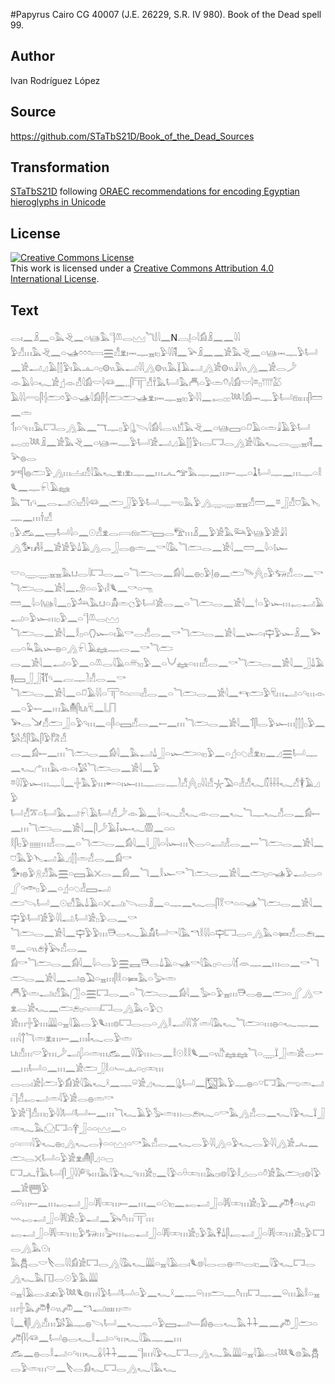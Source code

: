 #Papyrus Cairo CG 40007 (J.E. 26229, S.R. IV 980). Book of the Dead spell 99.

## Author 

Ivan Rodríguez López

## Source 

https://github.com/STaTbS21D/Book_of_the_Dead_Sources

## Transformation 

[STaTbS21D](https://statbs21d.github.io/) following [ORAEC recommendations for encoding Egyptian hieroglyphs in Unicode](https://github.com/oraec/recommendations-encoding-hieroglyphs)

## License 

<a rel="license" href="http://creativecommons.org/licenses/by/4.0/"><img alt="Creative Commons License" style="border-width:0" src="https://i.creativecommons.org/l/by/4.0/88x31.png" /></a><br />This work is licensed under a <a rel="license" href="http://creativecommons.org/licenses/by/4.0/">Creative Commons Attribution 4.0 International License</a>.

## Text 

<hiero>𓂋𓏤𓈖𓏎𓈖𓏏𓅓𓂙𓈖𓏏𓊞𓅓𓊹𓌨𓂋𓈉𓆓𓌃𓇋𓈖N𓐙𓊤𓏏𓇋𓀁𓏎𓈖𓈖𓇋𓇋<br>
𓅱𓀭𓏥𓅓𓂙𓈖𓏏𓊛𓏌𓏌𓏌𓇯𓈗𓀭𓁷𓏤𓋭𓊃𓈇𓏤𓊪𓅱𓇋𓇋𓌟𓈖𓅪𓏎𓈖𓈖𓀀𓅓𓂙𓈖𓏏𓊞𓋭𓊃𓅱𓂡<br>
𓈖𓀀𓂝𓈎𓄿𓂭𓂭𓅱𓏤𓅓𓊵𓏏𓊪𓊗𓏭𓅓𓂝𓇋𓇋𓂻𓊗𓏭𓅓𓆼𓄿𓂝𓂻𓀀𓊗𓏭𓇍𓇋𓏭𓂻𓈖𓀀𓂋𓌳<br>
𓁹𓄿𓇋𓏏𓆑𓀀𓊨𓁹𓀭𓇋𓀁𓎟𓇋𓆛𓈖𓈒𓈒𓋴𓋳𓀭𓌂𓅓𓂡𓅓𓄫𓏏𓅱𓏛𓄣𓏤𓇋𓀁𓎟𓇋𓎼𓊪𓇲𓅷<br>
𓄿𓇋𓇋𓂺𓋴𓐪𓂧𓏌𓅱𓏏𓊛𓇋𓀁𓋴𓐪𓂧𓂧𓊛𓁷𓏤𓋭𓊃𓈇𓏤𓊪𓅱𓇋𓇋𓈖𓉻𓊪𓊪𓆙𓇋𓀁𓋭𓊃𓅱𓂡𓁶𓏤𓏥𓋴𓏠𓈖𓏛<br>
𓄊𓏤𓏏𓄹𓏥𓅓𓉐𓂋𓂻𓅓𓈖𓄓𓊃𓊪𓅱𓊮𓌪𓇋𓀁𓇋𓂋𓏭𓀹𓅓𓂙𓈖𓏏𓊞𓈙𓏏𓍔𓄿𓏏𓏛𓇍𓄿𓅱𓂡<br>
𓉻𓊪𓊪𓆙𓏎𓈖𓀀𓅓𓂙𓈖𓏏𓊞𓋭𓊃𓅱𓂡𓀀𓂝𓈎𓄿𓂭𓂭𓅱𓏤𓂋𓉐𓂋𓂻𓀀𓇋𓅓𓆑𓂋𓇾𓈇𓏤𓌟𓈖𓅪𓐍𓂋<br>
𓀒𓋴𓐍𓂧𓅱𓂻𓏥𓐟𓏤𓀭𓇋𓅓𓆑𓁷𓏤𓁷𓏤𓊃𓈖𓏥𓂜𓅠𓅓𓊃𓈖𓏥𓍿𓊃𓏏𓍞𓂡𓊃𓈖𓏥𓊃𓏏𓎛𓆰𓈖𓊃𓍯𓄿𓈐<br>
𓅓𓄓𓏤𓄹𓈖𓂋𓂝𓇳𓏤𓀭𓇋𓆛𓈖𓂧𓃀𓅱𓅱𓂡𓊃𓂸𓅓𓅱𓂻𓇾𓇾𓈇𓈇𓀭𓏠𓈖𓎼𓃀𓀭𓈞𓅓𓊦𓊃𓈖𓏥𓌂𓏤𓀭<br>
𓊪𓅱𓃹𓈖𓉿𓂡𓇋𓏏𓈖𓇳𓀭𓁷𓂋𓇯𓁶𓏤𓂧𓈙𓂋𓅟𓏥𓏎𓈖𓅱𓀀𓅓𓃛𓅱𓊞𓅱𓀀𓇍𓇋<br>
𓂻𓅜𓏤𓀻𓌢𓈖𓀀𓀀𓅱𓍑𓄿𓂻𓂋𓃀𓂋𓐍𓏛𓈖𓎡𓇋𓅓𓆓𓂧𓂋𓈖𓀀𓇋𓈖𓏠𓈖𓇋𓏏𓊧𓆱<br>
<br>
𓎟𓏏𓇾𓇾𓈇𓈇𓅓𓂓𓂋𓇋𓉐𓂋𓈖𓏏𓆓𓂧𓂋𓈖𓀁𓇋𓈖𓐍𓊪𓅱𓊤𓐍𓈖𓂧𓄯𓐑𓊪𓅱𓃓𓀭𓂋𓈖𓎡𓆓𓂧𓂋𓈖𓀀𓇋𓈖𓄂𓏏𓏏𓅱𓏤𓎛𓆰𓈖𓎡𓏏𓁸<br>
𓏠𓈖𓇋𓏏𓊧𓊞𓇋𓈖𓊪𓅱𓃢𓅓𓂓𓏏𓀋𓏛𓐎𓅱𓂡𓀀𓂋𓈖𓏏𓆓𓂧𓂋𓈖𓀀𓇋𓈖𓎗𓏏𓅱𓆱𓏥𓉻𓂝𓄿𓂝𓏏𓅱𓆱𓏥𓊪𓅱𓈖𓏏𓊹𓌨𓂋𓈉<br>
𓆓𓂧𓂋𓈖𓀀𓇋𓈖𓎛𓊪𓏏𓂘𓆱𓏏𓏤𓄿𓎡𓂋𓀭𓂋𓈖𓎡𓆓𓂧𓂋𓈖𓀀𓇋𓈖𓆱𓏏𓏤𓊡𓅱𓆱𓏎𓈖𓅨𓂋𓏏𓆗𓅓𓆱𓐍𓏏𓂻𓍯𓄿𓈐𓊃𓂋𓈖𓎡𓆓𓂧<br>
𓂋𓈖𓀀𓇋𓈖𓂝𓏏𓅱𓈖𓏏𓌨𓂋𓇋𓄿𓏏𓄦𓊪𓅱𓈖𓏏𓄋𓈐𓏏𓏥𓀭𓂋𓈖𓎡𓆓𓂧𓂋𓈖𓀀𓇋𓈖𓃀𓍑𓄿𓊢𓈙𓃀𓃀𓌟𓄈𓄹𓈖𓐛𓊃𓍘𓀭𓂋𓈖𓎡<br>
𓆓𓂧𓂋𓈖𓀀𓇋𓈖𓏏𓍔𓄿𓇋𓇋𓏏𓋳𓏌𓏏𓇯𓁐𓂋𓈖𓏏𓆓𓂧𓂋𓈖𓀀𓇋𓈖𓄞𓂧𓅱𓄛𓏥𓂝𓏏𓄹𓏥𓁹𓈖𓏏𓅱𓍿𓈖𓏥𓅓𓄟𓋴𓂓𓏤𓄛𓈖𓉕<br>
𓅨𓂋𓍁𓀭𓂧𓃀𓏏𓅱𓄹𓏥𓈖𓏏𓋴𓏏𓈙𓀭𓂋𓈖𓍿𓈖𓏥𓆓𓂧𓂋𓈖𓀀𓇋𓈖𓄊𓋴𓂋𓅱𓆱𓏥𓂭𓂭𓂭𓊪𓅱𓈖𓅄𓀭𓋴𓅓𓋴𓅱𓀗𓀭<br>
𓂋𓈖𓀁𓍿𓈖𓏥𓆓𓂧𓂋𓈖𓀁𓇋𓈖𓅓𓂝𓍑𓃀𓏏𓆱𓂧𓏏𓏤𓊪𓅱𓈖𓏏𓊨𓏏𓆇𓁐𓁷𓏤𓊪𓈖𓈎𓈗𓂡𓊃𓈖𓆑𓂐𓏥𓅓𓁹𓏏𓏤𓅄𓆓𓂧𓂋𓈖𓀀𓇋𓈖𓅱<br>
𓎼𓇋𓇋𓅱𓆱𓏥𓊃𓇋𓈖𓏶𓅓𓅱𓏥𓄡𓏏𓏤𓆱𓏥𓊃𓐛𓊃𓍘𓀭𓐑𓊪𓇋𓇋𓀭𓇼𓅐𓏏𓁐𓀭𓆑𓏁𓌢𓌢𓌢𓆑𓀭𓇉𓄿𓈎𓅱<br>
𓂡𓀭𓎁𓏏𓂡𓅓𓂝𓍯𓄿𓂡𓀭𓌳𓁹𓄿𓈖𓇋𓏏𓆑𓀭𓆑𓁹𓂋𓈖𓆑𓆓𓊃𓆑𓀭𓂋𓈖𓀁𓍿𓈖𓏥𓆓𓂧𓂋𓈖𓀀𓇋𓈖𓋴𓌳𓄿𓄥𓆱𓆑𓏃𓈖𓏏𓏏<br>
𓎛𓋴𓊪𓅱𓈈𓏥𓁐𓂋𓈖𓏏𓆓𓂧𓂋𓈖𓀁𓇋𓈖𓇋𓃀𓇋𓏏𓇋𓆱𓏥𓌸𓂋𓏏𓂣𓁐𓂋𓈖𓍿𓆓𓂧𓂋𓈖𓀀𓇋𓈖𓈞𓅓𓅱𓊦𓂝𓄿𓈎𓂭𓂭𓏛𓀭𓂋𓈖𓀁𓎡<br>
𓅜𓏤𓐍𓅱𓇶𓀭𓅓𓈗𓏏𓈙𓄿𓏴𓂋𓈖𓀁𓈖𓆓𓈖𓎛𓆱𓎡𓆓𓂧𓂋𓈖𓀀𓇋𓈖𓂧𓊪𓏏𓊛𓅱𓂝𓂋𓏏𓂾𓄹𓎣𓊪𓅱𓈖𓏏𓊨𓏏𓆇𓁐𓈙𓂝<br>
𓂧𓌪𓂡𓈖𓇳𓏤𓀭𓅓𓍑𓄿𓏏𓏴𓂝𓏤𓌪𓂋𓏎𓈖𓏏𓊃𓈖𓆑𓂋𓋴𓎝𓎡𓏏𓏏𓊛𓆓𓂧𓂋𓈖𓀀𓇋𓈖𓊡𓅱𓂡𓀀𓅱𓇋𓇋𓂢𓂡𓀀𓊪𓅱𓂋𓈖𓎡<br>
𓆓𓂧𓂋𓈖𓀀𓇋𓈖𓊡𓅱𓅱𓏥𓇥𓂋𓆑𓄿𓀋𓂡𓎡𓇋𓅓𓎔𓎛𓇋𓇋𓏏𓊡𓉐𓂋𓏏𓂻𓅓𓏏𓍃𓀭𓂋𓂉𓏤𓈖𓎼𓈖𓏏𓏭𓂉𓋀𓅂𓀭𓂋𓈖<br>
𓀁𓎡𓆓𓂧𓂋𓈖𓀁𓇋𓈖𓇋𓏏𓂋𓅱𓈗𓈘𓇥𓂋𓍑𓄿𓏏𓊛𓎡𓇋𓅓𓊪𓏏𓂋𓇋𓆴𓁺𓊃𓈖𓏥𓂋𓈖𓎡𓆓𓂧𓂋𓈖𓀀𓇋𓈖𓂝𓐍𓅐𓏏𓈇𓏥𓋴𓎛𓏏𓍃𓅓𓏏𓅬𓏛<br>
𓄫𓅱𓏛𓂝𓏤𓀭𓅓𓃂𓏏𓈗𓉐𓂋𓈖𓏏𓆓𓂧𓂋𓈖𓀁𓇋𓈖𓅭𓏏𓅱𓈇𓏥𓇥𓂋𓐍𓈖𓂧𓏏𓂾𓂻𓎡𓁷𓂋𓀀𓆑𓈖𓂧𓂉𓊪𓏏𓇯𓉐𓂋𓂻𓅓𓏏𓅱𓐎<br>
𓀀𓏥𓏶𓅱𓏥𓇏𓏏𓈇𓇋𓄿𓂋𓅱𓆰𓏥𓊖𓉐𓂋𓂋𓏏𓂻𓎛𓂝𓇋𓇋𓀠𓏛𓇋𓅓𓆑𓆓𓂧𓏏𓏥𓐍𓏏𓆑𓊃𓈖𓏥𓇋𓐩𓆓𓏛𓁷𓏤𓏥𓍿𓈖𓏥𓄤𓆑𓂋𓅱𓏛<br>
𓂓𓏤𓀭𓏥𓎟𓅱𓏥𓌳𓂝𓆄𓏏𓏛𓏥𓃹𓈖𓇋𓇋𓅱𓏥𓂋𓈖𓎛𓇳𓎛𓎛𓆰𓈖𓏏𓏭𓎨𓈐𓈐𓆓𓏏𓇾𓍏𓃀𓏛𓀀𓂋𓍿𓈖𓏥𓂡𓏏𓈖𓏥𓈖𓀀𓂧𓃀𓎛𓏏𓄑𓊵𓏏𓊪𓏒𓏥<br>
𓂋𓂋𓏤𓀀𓌃𓂧𓅱𓀁𓀀𓇋𓅓𓆑𓍲𓈖𓊃𓏖𓀀𓈎𓆑𓈖𓊮𓂡𓈖𓉡𓅓𓅱𓊃𓐍𓏏𓎺𓉐𓅓𓂺𓏛𓂝𓏤𓊹𓀭𓉻𓂝𓏛𓇋𓅱𓀀𓂋𓐍𓏛𓎡<br>
𓅱𓀀𓊹𓀭𓏥𓊪𓅱𓇋𓇋𓂡𓂡𓍿𓈖𓏥𓆓𓆑𓄿𓅱𓅭𓏛𓏥𓂋𓂉𓏤𓆑𓏏𓎡𓅓𓂻𓀭𓂋𓈖𓆑𓇋𓅱𓆑𓍏𓃀𓏛𓆑𓅓𓈌𓉐𓏏𓋁𓃀𓏏𓏏𓈉𓈖𓏏<br>
𓊪𓏏𓇯𓇋𓅱𓆑𓐍𓊪𓂻𓆑𓂋𓋀𓏏𓏏𓈉𓏏𓎡𓅓𓀭𓂋𓈖𓆑𓂋𓅱𓇋𓇋𓂻𓏏𓅱𓆑𓂋𓅱𓇋𓇋𓂻𓀀𓂜𓈖𓂧𓂋𓏴𓂡𓏏𓅱𓀀𓁷𓏤𓄟𓋴𓈎𓏏𓊌<br>
𓉐𓂜𓌂𓅓𓂡𓋴𓃀𓇋𓇋𓀐𓏥𓅓𓇋𓅱𓆑𓄹𓏥𓀀𓊪𓈖𓇋𓅱𓏏𓏐𓏒𓏥𓅓𓊪𓏤𓊖𓇋𓅱𓎛𓈎𓂋𓏏𓏊𓀀𓅓𓂧𓊪𓏤𓊖𓇋𓅱𓈖𓀀𓉪𓅱<br>
𓏏𓏖𓏥𓍿𓈖𓏥𓉻𓂝𓃀𓏏𓇎𓏒𓏥𓍿𓈖𓏥𓈖𓏏𓇳𓏤𓊪𓈖𓉻𓂝𓃀𓏏𓇎𓏒𓏥𓀀𓊪𓅱𓈖𓌾𓇣𓏏𓏭𓌽𓇠𓉻𓂝𓃀𓏏𓇎𓀀𓊪𓅱𓂝𓈖𓅂𓏊𓏥𓋳𓏥<br>
𓉻𓂝𓃀𓏏𓇎𓏒𓏥𓊪𓅱𓃒𓏥𓅬𓏥𓉻𓂝𓃀𓏏𓇎𓏒𓏥𓀀𓊪𓅱𓅓𓋹𓍑𓋴𓉻𓂝𓃀𓏏𓇎𓏒𓏥𓀀𓊪𓅱𓉐𓂋𓂻𓅓𓇳𓏤<br>
𓅓𓆣𓂋𓎟𓌸𓂋𓇋𓇋𓀁𓀀𓉐𓂋𓂻𓇋𓅓𓆑𓇏𓏏𓈇𓇋𓄿𓂋𓏤𓆰𓊖𓇋𓂋𓂋𓐍𓏛𓂋𓏤𓊪𓈖𓇋𓅱𓆑𓉐𓂋𓂻𓆑𓅓𓉔𓂋𓇳𓅱𓅓𓇏<br>
𓏏𓈇𓇋𓄿𓂋𓃭𓏤𓅱𓆙𓆰𓊖𓏥𓇋𓅱𓂡𓂡𓏏𓅱𓈖𓆑𓍲𓈖𓊃𓏖𓏥𓂧𓊃𓏊𓏥𓉐𓊃𓈖𓏖𓏥𓄿𓎛𓏏𓈇𓏥𓏶𓅓𓌾𓇣𓏏𓏭𓌾𓈖𓎔𓂣𓏤𓏤𓏤𓏤𓏥𓏛<br>
𓇋𓈖𓌞𓋴𓂻𓀭𓏥𓅄𓄿𓊃𓐍𓌪𓂡𓈖𓆑𓊃𓏏𓅱𓈙𓂝𓄑𓀁𓐍𓂋𓆑𓅓𓇑𓇑𓈖𓈖𓌾𓃀𓂧𓏏𓌾𓋴𓇋𓆛𓈖𓂡𓐍𓂋𓆑𓎛𓂝𓏏𓄹𓏥𓆑𓇋𓅓𓊃𓈖𓏥<br>
𓃹𓈖𓐍𓂋𓎛𓂝𓏏𓄹𓏥𓆑𓏇𓇋𓇑𓇑𓈖𓈖𓊹𓏤𓏥𓇋𓅱𓆑𓉐𓂋𓂻𓆑𓅓𓇏𓏏𓈇𓇋𓄿𓂋𓏤𓆙𓆰𓊖𓅓𓆣𓂋𓅱𓏛𓏥𓎟𓈖𓌸𓂋𓀁𓆑𓉐𓂋𓂻𓆑𓇋𓅓𓆑<br></hiero>